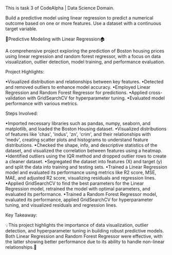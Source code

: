 This is task 3 of CodeAlpha | Data Science Domain.

Build a predictive model using linear regression to
predict a numerical outcome based on one or more
features. Use a dataset with a continuous target
variable.

 🌆Predictive Modeling with Linear Regression🏠
 
A comprehensive project exploring the prediction of Boston housing prices using linear regression and random forest regressor, with a focus on data visualization, outlier detection, model training, and performance evaluation.

Project Highlights:

•Visualized distribution and relationships between key features.
•Detected and removed outliers to enhance model accuracy.
•Employed Linear Regression and Random Forest Regressor for predictions.
•Applied cross-validation with GridSearchCV for hyperparameter tuning.
•Evaluated model performance with various metrics.

Steps Involved:

•Imported necessary libraries such as pandas, numpy, seaborn, and matplotlib, and loaded the Boston Housing dataset.
•Visualized distributions of features like 'chas', 'indus', 'zn', 'crim', and their relationships with 'medv', creating scatter plots and histograms to understand feature distributions.
•Checked the shape, info, and descriptive statistics of the dataset, and visualized the correlation between features using a heatmap.
•Identified outliers using the IQR method and dropped outlier rows to create a cleaner dataset.
•Segregated the dataset into features (X) and target (y) and split the data into training and testing sets.
•Trained a Linear Regression model and evaluated its performance using metrics like R2 score, MSE, MAE, and adjusted R2 score, visualizing residuals and regression lines.
•Applied GridSearchCV to find the best parameters for the Linear Regression model, retrained the model with optimal parameters, and evaluated its performance.
•Trained a Random Forest Regressor model, evaluated its performance, applied GridSearchCV for hyperparameter tuning, and visualized residuals and regression lines.

Key Takeaway:

💡This project highlights the importance of data visualization, outlier detection, and hyperparameter tuning in building robust predictive models. Both Linear Regression and Random Forest Regressor were effective, with the latter showing better performance due to its ability to handle non-linear relationships.🔎 
